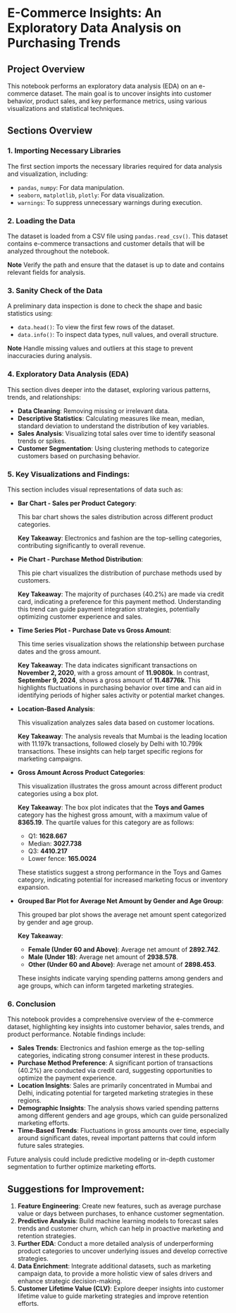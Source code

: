 
# E-Commerce Insights: An Exploratory Data Analysis on Purchasing Trends		

## Project Overview
This notebook performs an exploratory data analysis (EDA) on an e-commerce dataset. The main goal is to uncover insights into customer behavior, product sales, and key performance metrics, using various visualizations and statistical techniques.

## Sections Overview

### 1. Importing Necessary Libraries
The first section imports the necessary libraries required for data analysis and visualization, including:
- `pandas`, `numpy`: For data manipulation.
- `seaborn`, `matplotlib`, `plotly`: For data visualization.
- `warnings`: To suppress unnecessary warnings during execution.

### 2. Loading the Data
The dataset is loaded from a CSV file using `pandas.read_csv()`. This dataset contains e-commerce transactions and customer details that will be analyzed throughout the notebook.

**Note** Verify the path and ensure that the dataset is up to date and contains relevant fields for analysis.

### 3. Sanity Check of the Data
A preliminary data inspection is done to check the shape and basic statistics using:
- `data.head()`: To view the first few rows of the dataset.
- `data.info()`: To inspect data types, null values, and overall structure.

**Note** Handle missing values and outliers at this stage to prevent inaccuracies during analysis.

### 4. Exploratory Data Analysis (EDA)
This section dives deeper into the dataset, exploring various patterns, trends, and relationships:
- **Data Cleaning**: Removing missing or irrelevant data.
- **Descriptive Statistics**: Calculating measures like mean, median, standard deviation to understand the distribution of key variables.
- **Sales Analysis**: Visualizing total sales over time to identify seasonal trends or spikes.
- **Customer Segmentation**: Using clustering methods to categorize customers based on purchasing behavior.


### 5. Key Visualizations and Findings:
This section includes visual representations of data such as:

- **Bar Chart - Sales per Product Category**:

    <!-- ![Bar Chart - Sales per Product Category](path_to_bar_chart.png) -->
    
    This bar chart shows the sales distribution across different product categories.
    
    **Key Takeaway**: Electronics and fashion are the top-selling categories, contributing significantly to overall revenue.

- **Pie Chart - Purchase Method Distribution**:

    <!-- ![Pie Chart - Purchase Method Distribution](path_to_purchase_method_distribution.png) -->
    
    This pie chart visualizes the distribution of purchase methods used by customers.
    
    **Key Takeaway**: The majority of purchases (40.2%) are made via credit card, indicating a preference for this payment method. Understanding this trend can guide payment integration strategies, potentially optimizing customer experience and sales.

- **Time Series Plot - Purchase Date vs Gross Amount**:

    <!-- ![Time Series Plot - Purchase Date vs Gross Amount](path_to_time_series_plot.png) -->
    
    This time series visualization shows the relationship between purchase dates and the gross amount.
    
    **Key Takeaway**: The data indicates significant transactions on **November 2, 2020**, with a gross amount of **11.9080k**. In contrast, **September 9, 2024**, shows a gross amount of **11.48776k**. This highlights fluctuations in purchasing behavior over time and can aid in identifying periods of higher sales activity or potential market changes.

- **Location-Based Analysis**:

    <!-- ![Location-Based Analysis](path_to_location_based_analysis.png) -->
    
    This visualization analyzes sales data based on customer locations.
    
    **Key Takeaway**: The analysis reveals that Mumbai is the leading location with 11.197k transactions, followed closely by Delhi with 10.799k transactions. These insights can help target specific regions for marketing campaigns.


- **Gross Amount Across Product Categories**:

    <!-- ![Gross Amount Across Product Categories](path_to_gross_amount_product_categories.png) -->
    
    This visualization illustrates the gross amount across different product categories using a box plot.
    
    **Key Takeaway**: The box plot indicates that the **Toys and Games** category has the highest gross amount, with a maximum value of **8365.19**. The quartile values for this category are as follows:
    - Q1: **1628.667**
    - Median: **3027.738**
    - Q3: **4410.217**
    - Lower fence: **165.0024**
    
    These statistics suggest a strong performance in the Toys and Games category, indicating potential for increased marketing focus or inventory expansion.

- **Grouped Bar Plot for Average Net Amount by Gender and Age Group**:

    <!-- ![Grouped Bar Plot for Average Net Amount by Gender and Age Group](path_to_grouped_bar_plot.png) -->
    
    This grouped bar plot shows the average net amount spent categorized by gender and age group.
    
    **Key Takeaway**: 
    - **Female (Under 60 and Above)**: Average net amount of **2892.742**.
    - **Male (Under 18)**: Average net amount of **2938.578**.
    - **Other (Under 60 and Above)**: Average net amount of **2898.453**.
    
    These insights indicate varying spending patterns among genders and age groups, which can inform targeted marketing strategies.


### 6. Conclusion
This notebook provides a comprehensive overview of the e-commerce dataset, highlighting key insights into customer behavior, sales trends, and product performance. Notable findings include:

- **Sales Trends**: Electronics and fashion emerge as the top-selling categories, indicating strong consumer interest in these products.
- **Purchase Method Preference**: A significant portion of transactions (40.2%) are conducted via credit card, suggesting opportunities to optimize the payment experience.
- **Location Insights**: Sales are primarily concentrated in Mumbai and Delhi, indicating potential for targeted marketing strategies in these regions.
- **Demographic Insights**: The analysis shows varied spending patterns among different genders and age groups, which can guide personalized marketing efforts.
- **Time-Based Trends**: Fluctuations in gross amounts over time, especially around significant dates, reveal important patterns that could inform future sales strategies.

Future analysis could include predictive modeling or in-depth customer segmentation to further optimize marketing efforts.

## Suggestions for Improvement:
1. **Feature Engineering**: Create new features, such as average purchase value or days between purchases, to enhance customer segmentation.
2. **Predictive Analysis**: Build machine learning models to forecast sales trends and customer churn, which can help in proactive marketing and retention strategies.
3. **Further EDA**: Conduct a more detailed analysis of underperforming product categories to uncover underlying issues and develop corrective strategies.
4. **Data Enrichment**: Integrate additional datasets, such as marketing campaign data, to provide a more holistic view of sales drivers and enhance strategic decision-making.
5. **Customer Lifetime Value (CLV)**: Explore deeper insights into customer lifetime value to guide marketing strategies and improve retention efforts.


